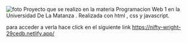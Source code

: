 ![foto](https://user-images.githubusercontent.com/67008931/110368759-3e778700-8028-11eb-966d-c030d75d0a1a.jpg)
Proyecto que se realizo en la materia Programacion Web 1 en la Universidad De La Matanza .
Realizada con html , css y javascript.

para acceder a verla hace click en el siguiente link https://nifty-wright-29cedb.netlify.app/

